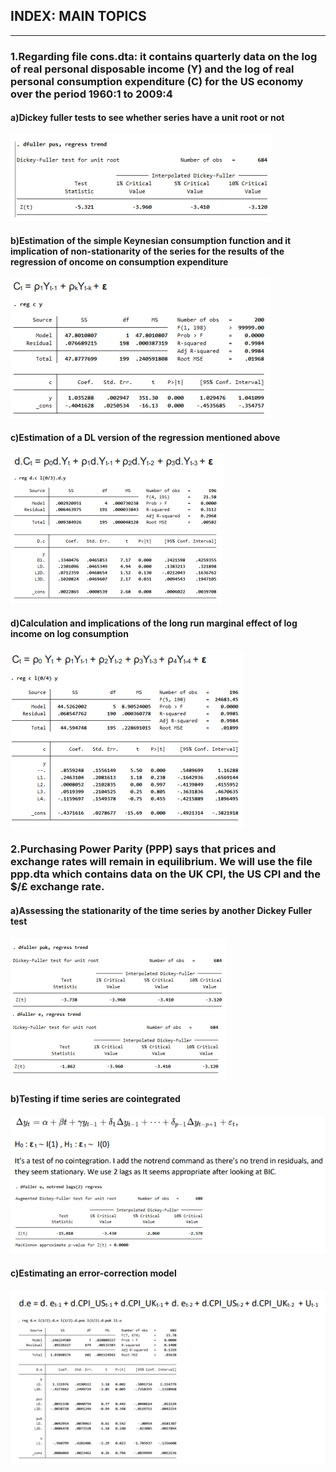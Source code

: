 ## INDEX: MAIN TOPICS
---
### 1.Regarding file cons.dta: it contains quarterly data on the log of real personal disposable income (Y) and the log of real personal consumption expenditure (C) for the US economy over the period 1960:1 to 2009:4

#### a)Dickey fuller tests to see whether series have a unit root or not
<img src="Images/dfuller.png">

#### b)Estimation of the simple Keynesian consumption function and it implication of non-stationarity of the series for the results of the regression of oncome on consumption expenditure
<img src="Images/Consumption function estimate.png">

#### c)Estimation of a DL version of the regression mentioned above
<img src="Images/DL version function.png">

#### d)Calculation and implications of the long run marginal effect of log income on log consumption
<img src="Images/reg log marg effect on log income.png">

### 2.Purchasing Power Parity (PPP) says that prices and exchange rates will remain in equilibrium. We will use the file ppp.dta which contains data on the UK CPI, the US CPI and the $/£ exchange rate.

#### a)Assessing the stationarity of the time series by another Dickey Fuller test
<img src="Images/dfuller 2.png">

#### b)Testing if time series are cointegrated
<img src="Images/test no cointegration.png">

#### c)Estimating an error-correction model
<img src="Images/ECM.png">



